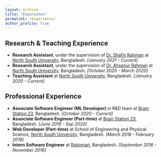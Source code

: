 ```yaml
---
layout: archive
title: "Experience"
permalink: /experience/
author_profile: true
---
```


## Research & Teaching Experience
* **Research Assistant**, under the supervision of [Dr. Shafin Rahman](https://scholar.google.com/citations?user=Pe8C-SUAAAAJ&hl=en) at [North South University](http://www.northsouth.edu/), Bangladesh. _[January 2021 - Current]_
* **Research Assistant**, under the supervision of [Dr. Ahsanur Rahman](https://sites.google.com/site/rahmanmahsanur) at [North South University](http://www.northsouth.edu/), Bangladesh. _[October 2020 - March 2020]_
* **Teaching Assistant** at [North South University](http://www.northsouth.edu/), Bangladesh. _[January 2020 - Current]_


## Professional Experience
* **Associate Software Engineer (ML Developer)** in R&D team at [Brain Station 23](https://brainstation-23.com/), Bangladesh. _[October 2020 - Current]_
* **Associate Software Engineer (Part-time)** at [Brain Station 23](https://brainstation-23.com/), Bangladesh. _[June 2019 - Sep 2020]_
* **Web Developer (Part-time)** at School of Engineering and Physical Science, [North South University](http://www.northsouth.edu/), Bangladesh. _[March 2018 - February 2019]_
* **Intern Software Engineer** at [Rokomari](https://www.rokomari.com/), Bangladesh. _[September 2016 - November 2016]_